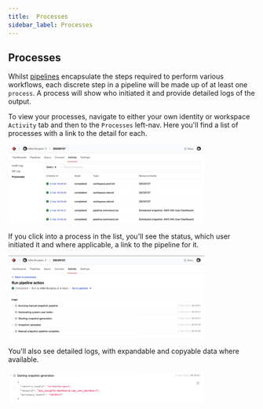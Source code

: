 ```yaml
---
title:  Processes
sidebar_label: Processes
---
```


## Processes

Whilst [pipelines](/docs/cloud/pipelines) encapsulate the steps required to perform various workflows, each discrete step in a pipeline 
will be made up of at least one `process`. A process will show who initiated it and provide detailed logs of the output.

To view your processes, navigate to either your own identity or workspace `Activity`
tab and then to the `Processes` left-nav. Here you'll find a list of processes with a link to the detail for each.

<img src="/images/docs/cloud/cloud-processes.png" width="400pt"/>
<br />

If you click into a process in the list, you'll see the status, which user initiated it and where applicable, a link to the pipeline 
for it.

<img src="/images/docs/cloud/cloud-process-detail.png" width="400pt"/>
<br />

You'll also see detailed logs, with expandable and copyable data where available.

<img src="/images/docs/cloud/cloud-process-logs.png" width="400pt"/>
<br />
